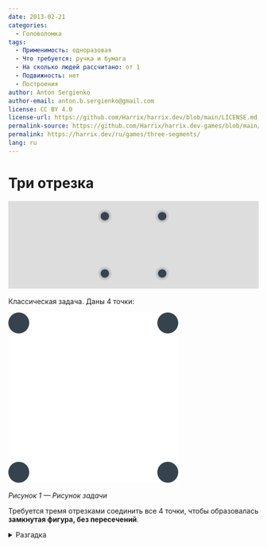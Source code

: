 ```yaml
---
date: 2013-02-21
categories:
  - Головоломка
tags:
  - Применимость: одноразовая
  - Что требуется: ручка и бумага
  - На сколько людей рассчитано: от 1
  - Подвижность: нет
  - Построения
author: Anton Sergienko
author-email: anton.b.sergienko@gmail.com
license: CC BY 4.0
license-url: https://github.com/Harrix/harrix.dev/blob/main/LICENSE.md
permalink-source: https://github.com/Harrix/harrix.dev-games/blob/main/three-segments/three-segments.md
permalink: https://harrix.dev/ru/games/three-segments/
lang: ru
---
```


# Три отрезка

![Featured image](featured-image.svg)

Классическая задача. Даны 4 точки:

![Рисунок задачи](img/problem.svg)

_Рисунок 1 — Рисунок задачи_

Требуется тремя отрезками соединить все 4 точки, чтобы образовалась **замкнутая фигура, без пересечений**.

<details>
<summary>Разгадка</summary>

Обычно люди не выходят за рамки квадрата, что не позволяет решить задачу. Задача имеет два решения:

![Первое решение](img/solution_01.svg)

_Рисунок 2 — Первое решение_

![Второе решение](img/solution_02.svg)

_Рисунок 3 — Второе решение_

</details>
